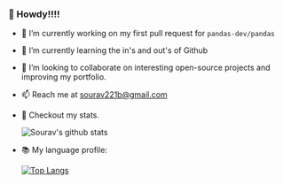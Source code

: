 ### :wave: Howdy!!!!

- 🔭 I’m currently working on my first pull request for `pandas-dev/pandas`
- 🌱 I’m currently learning the in's and out's of Github 
- 👯 I’m looking to collaborate on interesting open-source projects and improving my portfolio.<!--- 🤔 I’m looking for help with - 💬 Ask me about ...-->
- 📫 Reach me at sourav221b@gmail.com
- :dart: Checkout my stats.

  ![Sourav's github stats](https://github-readme-stats.vercel.app/api?username=SouravPal1995)
  
- :books: My language profile:

  [![Top Langs](https://github-readme-stats.vercel.app/api/top-langs/?username=anuraghazra)](https://github.com/SouravPal1995/github-readme-stats)
